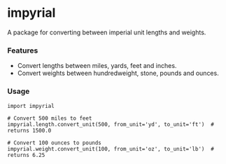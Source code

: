 # impyrial

A package for converting between imperial unit lengths and weights.

### Features

- Convert lengths between miles, yards, feet and inches.
- Convert weights between hundredweight, stone, pounds and ounces.

### Usage

```
import impyrial

# Convert 500 miles to feet
impyrial.length.convert_unit(500, from_unit='yd', to_unit='ft')  # returns 1500.0

# Convert 100 ounces to pounds
impyrial.weight.convert_unit(100, from_unit='oz', to_unit='lb')  # returns 6.25
```